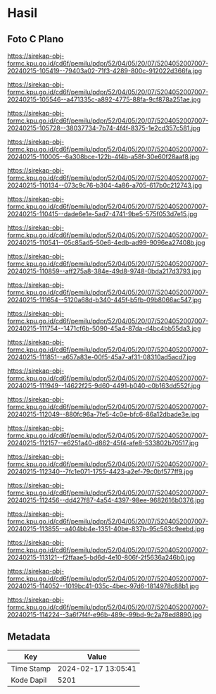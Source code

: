 # Hasil

## Foto C Plano

https://sirekap-obj-formc.kpu.go.id/cd6f/pemilu/pdpr/52/04/05/20/07/5204052007007-20240215-105419--79403a02-71f3-4289-800c-912022d366fa.jpg

https://sirekap-obj-formc.kpu.go.id/cd6f/pemilu/pdpr/52/04/05/20/07/5204052007007-20240215-105546--a471335c-a892-4775-88fa-9cf878a251ae.jpg

https://sirekap-obj-formc.kpu.go.id/cd6f/pemilu/pdpr/52/04/05/20/07/5204052007007-20240215-105728--38037734-7b74-4f4f-8375-1e2cd357c581.jpg

https://sirekap-obj-formc.kpu.go.id/cd6f/pemilu/pdpr/52/04/05/20/07/5204052007007-20240215-110005--6a308bce-122b-4f4b-a58f-30e60f28aaf8.jpg

https://sirekap-obj-formc.kpu.go.id/cd6f/pemilu/pdpr/52/04/05/20/07/5204052007007-20240215-110134--073c9c76-b304-4a86-a705-617b0c212743.jpg

https://sirekap-obj-formc.kpu.go.id/cd6f/pemilu/pdpr/52/04/05/20/07/5204052007007-20240215-110415--dade6e1e-5ad7-4741-9be5-575f053d7e15.jpg

https://sirekap-obj-formc.kpu.go.id/cd6f/pemilu/pdpr/52/04/05/20/07/5204052007007-20240215-110541--05c85ad5-50e6-4edb-ad99-9096ea27408b.jpg

https://sirekap-obj-formc.kpu.go.id/cd6f/pemilu/pdpr/52/04/05/20/07/5204052007007-20240215-110859--aff275a8-384e-49d8-9748-0bda217d3793.jpg

https://sirekap-obj-formc.kpu.go.id/cd6f/pemilu/pdpr/52/04/05/20/07/5204052007007-20240215-111654--5120a68d-b340-445f-b5fb-09b8066ac547.jpg

https://sirekap-obj-formc.kpu.go.id/cd6f/pemilu/pdpr/52/04/05/20/07/5204052007007-20240215-111754--1471cf6b-5090-45a4-87da-d4bc4bb55da3.jpg

https://sirekap-obj-formc.kpu.go.id/cd6f/pemilu/pdpr/52/04/05/20/07/5204052007007-20240215-111851--a657a83e-00f5-45a7-af31-08310ad5acd7.jpg

https://sirekap-obj-formc.kpu.go.id/cd6f/pemilu/pdpr/52/04/05/20/07/5204052007007-20240215-111949--14622f25-9d60-4491-b040-c0b163dd552f.jpg

https://sirekap-obj-formc.kpu.go.id/cd6f/pemilu/pdpr/52/04/05/20/07/5204052007007-20240215-112049--880fc96a-7fe5-4c0e-bfc6-86a12dbade3e.jpg

https://sirekap-obj-formc.kpu.go.id/cd6f/pemilu/pdpr/52/04/05/20/07/5204052007007-20240215-112157--e6251a40-d862-45f4-afe8-533802b70517.jpg

https://sirekap-obj-formc.kpu.go.id/cd6f/pemilu/pdpr/52/04/05/20/07/5204052007007-20240215-112340--7fc1e071-1755-4423-a2ef-79c0bf577ff9.jpg

https://sirekap-obj-formc.kpu.go.id/cd6f/pemilu/pdpr/52/04/05/20/07/5204052007007-20240215-112456--dd427f87-4a54-4397-98ee-9682616b0376.jpg

https://sirekap-obj-formc.kpu.go.id/cd6f/pemilu/pdpr/52/04/05/20/07/5204052007007-20240215-113855--a404bb4e-1351-40be-837b-95c563c9eebd.jpg

https://sirekap-obj-formc.kpu.go.id/cd6f/pemilu/pdpr/52/04/05/20/07/5204052007007-20240215-113121--f2ffaae5-bd6d-4e10-806f-2f5636a246b0.jpg

https://sirekap-obj-formc.kpu.go.id/cd6f/pemilu/pdpr/52/04/05/20/07/5204052007007-20240215-114052--1019bc41-035c-4bec-97d6-1814978c88b1.jpg

https://sirekap-obj-formc.kpu.go.id/cd6f/pemilu/pdpr/52/04/05/20/07/5204052007007-20240215-114224--3a6f7f4f-e96b-489c-99bd-9c2a78ed8890.jpg


## Metadata

| Key        | Value               |
| ---------- | ------------------- |
| Time Stamp | 2024-02-17 13:05:41 |
| Kode Dapil | 5201                |



